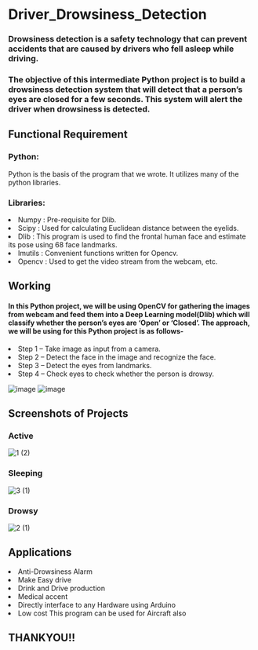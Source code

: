 # Driver_Drowsiness_Detection
### Drowsiness detection is a safety technology that can prevent accidents that are caused by drivers who fell asleep while driving. 
### The objective of this intermediate Python project is to build a drowsiness detection system that will detect that a person’s eyes are closed for a few seconds. This system will alert the driver when drowsiness is detected.

## Functional Requirement
### Python:
Python is the basis of the program that we wrote. It utilizes many of the python libraries.


### Libraries:
<li> Numpy :  Pre-requisite for Dlib.
  <li> Scipy :  Used for calculating Euclidean distance between the eyelids.
    <li> Dlib : This program is used to find the frontal human face and estimate its pose using 68 face landmarks.
      <li> Imutils :  Convenient functions written for Opencv.
        <li> Opencv : Used to get the video stream from the webcam, etc.



## Working 
#### In this Python project, we will be using OpenCV for gathering the images from webcam and feed them into a Deep Learning model(Dlib) which will classify whether the person’s eyes are ‘Open’ or ‘Closed’. The approach, we will be using for this Python project is as follows-
<li> Step 1 – Take image as input from a camera. 
<li> Step 2 – Detect the face in the image and recognize the face.
<li> Step 3 – Detect the eyes from landmarks. 
<li> Step 4 – Check eyes to check whether the person is drowsy.

  ![image](https://user-images.githubusercontent.com/100947908/164066670-e07f16d4-9e25-4dc8-8f2e-87b44c58d98b.png)
![image](https://user-images.githubusercontent.com/100947908/164066703-3db64ee6-20e5-4ff8-9a5d-68d63863e614.png)

## Screenshots of Projects
  ### Active
  ![1 (2)](https://user-images.githubusercontent.com/100947908/164066876-869399ff-e8e7-434e-b63f-ccc9bc018a35.jpg)
  ### Sleeping
![3 (1)](https://user-images.githubusercontent.com/100947908/164066905-1d9995f1-a3b4-4050-976a-2f6b5d0dd605.jpg)
  ### Drowsy
![2 (1)](https://user-images.githubusercontent.com/100947908/164066929-b23c48bf-426b-40de-afe4-b247d7d027c2.jpg)

## Applications
  <li> Anti-Drowsiness Alarm 
    <li> Make Easy drive 
      <li> Drink and Drive production
        <li> Medical accent 
          <li> Directly interface to any Hardware using Arduino 
            <li> Low cost This program can be used for Aircraft also

## THANKYOU!!


